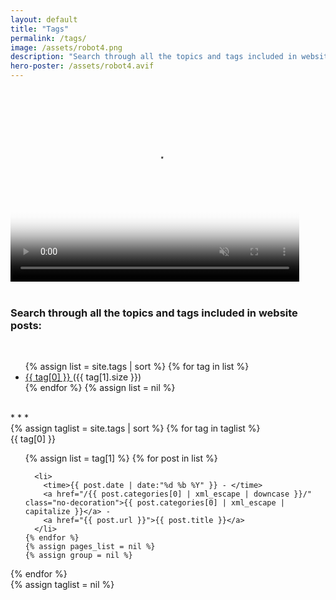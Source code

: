 ```yaml
---
layout: default
title: "Tags"
permalink: /tags/
image: /assets/robot4.png
description: "Search through all the topics and tags included in website posts."
hero-poster: /assets/robot4.avif
---
```


<video autoplay muted loop playsinline width="462" height="308" poster="{{ page.hero-poster }}">
  <source src="/assets/robot4.webm" type="video/webm">
  <source src="/assets/robot4.mp4" type="video/mp4">
</video>
<br>
<br>

<h3 class="no-decoration">Search through all the topics and tags included in website posts:</h3>

<br>
<ul>
  {% assign list = site.tags | sort %}
    {% for tag in list %}
      <li>
        <a href="#{{ tag[0] | replace: " " , "-" | downcase }}">
          {{ tag[0] }}
        </a>
        <span>({{ tag[1].size }})</span>
      </li>
    {% endfor %}
  {% assign list = nil %}
</ul>
<br>
* * *
<br>
{% assign taglist = site.tags | sort %}
{% for tag in taglist %}
  <div class="tags" id="{{ tag[0] | replace: " " , "-" | downcase }}">{{ tag[0] }}</div>
  <ul>
    {% assign list = tag[1] %}  
    {% for post in list %}

      <li>
        <time>{{ post.date | date:"%d %b %Y" }} - </time>
        <a href="/{{ post.categories[0] | xml_escape | downcase }}/" class="no-decoration">{{ post.categories[0] | xml_escape | capitalize }}</a> -
        <a href="{{ post.url }}">{{ post.title }}</a>
      </li>
    {% endfor %}
    {% assign pages_list = nil %}
    {% assign group = nil %}
  </ul>
{% endfor %}
<br>
{% assign taglist = nil %}
